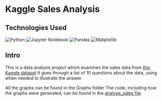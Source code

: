 # Kaggle Sales Analysis

## Technologies Used

![Python](https://img.shields.io/badge/python-3670A0?style=for-the-badge&logo=python&logoColor=ffdd54)
![Jupyter Notebook](https://img.shields.io/badge/jupyter-%23FA0F00.svg?style=for-the-badge&logo=jupyter&logoColor=white)
![Pandas](https://img.shields.io/badge/pandas-%23150458.svg?style=for-the-badge&logo=pandas&logoColor=white)
![Matplotlib](https://img.shields.io/badge/Matplotlib-%23ffffff.svg?style=for-the-badge&logo=Matplotlib&logoColor=black)

## Intro

This is a data analysis project which examines the sales data from [this Kaggle dataset](https://www.kaggle.com/datasets/kyanyoga/sample-sales-data)
It goes through a list of 10 questions about the data, using when needed to illustrate the answer

All the graphs can be found in the Graphs folder 
The code, including how the graphs were generated, can be found in the [analyse_sales file](https://github.com/gabrielrowan/sales_analysis/blob/main/analyse_sales.ipynb).



